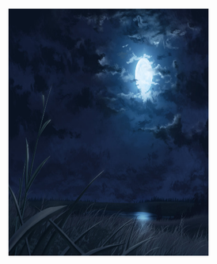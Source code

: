 <p align="center">
  <img src="./assets/banner.png" alt="Banner" width="80%" height="500px" />
</p>
